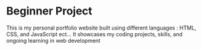 # Beginner Project 
This is my personal portfolio website built using different languages : HTML, CSS, and JavaScript ect...  It showcases my coding projects, skills, and ongoing learning in web development
